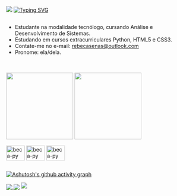 <div>
  <img widht=100% src="https://capsule-render.vercel.app/api?type=venom&height=169&color=dda74b&text=Olá!%20Sou%20a%20Rebeca%20Sena&reversal=false&fontColor=df4b66&fontSize=40&fontAlignY=50&descAlign=60">
  <a href="https://git.io/typing-svg"><img src="https://readme-typing-svg.demolab.com?font=arial&weight=200&color=F5C275&vCenter=true&random=false&width=500&lines=Estou+buscando+est%C3%A1gio+na+%C3%A1rea+de+tecnologia." alt="Typing SVG"/></a>
</div>

##

- Estudante na modalidade tecnólogo, cursando Análise e Desenvolvimento de Sistemas.
- Estudando em cursos extracurriculares Python, HTML5 e CSS3.
- Contate-me no e-mail: rebecasenas@outlook.com
- Pronome: ela/dela.
##
<br>
<div style="display: inline-block;>
  <a href="https://github.com/Rebecasenas">
    <img align="center" height="180em" src="https://github-readme-stats.vercel.app/api?username=rebecasenas&hide=contribs&show_icons=true&theme=onedark&include_all_commits-true&count_private-true"/>
    <img align="center" height="180em" src="https://github-readme-stats.vercel.app/api/top-langs/?username=rebecasenas&theme=onedark&layout-compact&langs_count-16"/>
  </a>
</div>
<div style="display: inline-block;"><br>
  <img align="center" alt="beca-py" height="40" width="50"  src="https://cdn.jsdelivr.net/gh/devicons/devicon@latest/icons/python/python-original.svg" />
  <img align="center" alt="beca-py" height="40" width="50" src="https://cdn.jsdelivr.net/gh/devicons/devicon@latest/icons/css3/css3-original.svg" />
  <img align="center" alt="beca-py" height="40" width="50" src="https://cdn.jsdelivr.net/gh/devicons/devicon@latest/icons/html5/html5-original.svg" />
</div>

##

[![Ashutosh's github activity graph](https://github-readme-activity-graph.vercel.app/graph?username=rebecasenas&bg_color=0d1117&color=ddb141&line=dca74c&point=ea5757&area=true&hide_border=true)](https://github.com/ashutosh00710/github-readme-activity-graph)
<div>

<div style="display: inline-block;">
  <a href="https://www.instagram.com/red_becka/" target="_blank">
  <img align="center" src="https://img.shields.io/badge/Instagram-E4405F?style=for-the-badge&logo=instagram&logoColor=white" >
</a>
  <a href="https://www.linkedin.com/in/rebeca-sena-dos-santos-aa9365314/" target="_blank">
  <img align="center" src="https://img.shields.io/badge/LinkedIn-0077B5?style=for-the-badge&logo=linkedin&logoColor=white" >
</a>
</div>

  <img widht=100% src="https://capsule-render.vercel.app/api?type=waving&height=169&color=dda74b&reversal=true&fontColor=df4b66&fontSize=40&fontAlignY=50&descAlign=60&section=footer">
</div>
